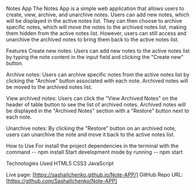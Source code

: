 Notes App
The Notes App is a simple web application that allows users to create, view, archive, and unarchive notes. Users can add new notes, which will be displayed in the active notes list. They can then choose to archive specific notes, which will move the notes to the archived notes list, making them hidden from the active notes list. However, users can still access and unarchive the archived notes to bring them back to the active notes list.

Features
Create new notes: Users can add new notes to the active notes list by typing the note content in the input field and clicking the "Create new" button.

Archive notes: Users can archive specific notes from the active notes list by clicking the "Archive" button associated with each note. Archived notes will be moved to the archived notes list.

View archived notes: Users can click the "View Archived Notes" on the header of table button to see the list of archived notes. Archived notes will be displayed in the "Archived Notes" section with a "Restore" button next to each note.

Unarchive notes: By clicking the "Restore" button on an archived note, users can unarchive the note and move it back to the active notes list.

How to Use
For install the project dependencies in the terminal with the command -- npm install 
Start development mode by running -- npm start

Technologies Used
HTML5
CSS3
JavaScript

Live page: [https://sashailchenko.github.io/Note-APP/]
GitHub Repo URL: [https://github.com/SashaIlchenko/Note-APP]

